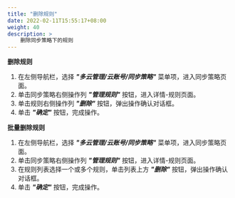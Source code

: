 ```yaml
---
title: "删除规则"
date: 2022-02-11T15:55:17+08:00
weight: 40
description: >
    删除同步策略下的规则
---
```


**删除规则**

1. 在左侧导航栏，选择 **_"多云管理/云账号/同步策略"_** 菜单项，进入同步策略页面。
2. 单击同步策略右侧操作列 **_"管理规则"_** 按钮，进入详情-规则页面。
3. 单击规则右侧操作列 **_"删除"_** 按钮，弹出操作确认对话框。
4. 单击 **_"确定"_** 按钮，完成操作。

**批量删除规则**

1. 在左侧导航栏，选择 **_"多云管理/云账号/同步策略"_** 菜单项，进入同步策略页面。
2. 单击同步策略右侧操作列 **_"管理规则"_** 按钮，进入详情-规则页面。
3. 在规则列表选择一个或多个规则，单击列表上方 **_"删除"_** 按钮，弹出操作确认对话框。
4. 单击 **_"确定"_** 按钮，完成操作。